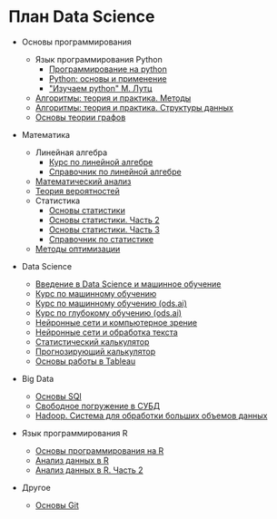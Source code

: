 # План Data Science
- Основы программирования
  - Язык программирования Python
    - [Программирование на python](https://stepik.org/course/67/promo)
    - [Python: основы и применение](https://stepik.org/course/512/promo)
    - ["Изучаем python" М. Лутц](https://codernet.ru/books/python/izuchaem_python_4-e_izdanie_mark_lutc/)
  - [Алгоритмы: теория и практика. Методы](https://stepik.org/course/217/promo)
  - [Алгоритмы: теория и практика. Структуры данных](https://stepik.org/course/1547/promo)
  - [Основы теории графов](https://stepik.org/course/126/promo)

- Математика
  - Линейная алгебра
    - [Курс по линейной алгебре](https://www.youtube.com/watch?v=RNTRYicPvWQ&list=PLVjLpKXnAGLXPaS7FRBjd5yZeXwJxZil2)
    - [Справочник по линейной алгебре](https://elar.urfu.ru/bitstream/10995/78551/1/978-5-7996-2776-8_2019.pdf)
  - [Математический анализ](https://stepik.org/course/95/promo)
  - [Теория вероятностей](https://stepik.org/course/3089/promo)
  - Статистика
    - [Основы статистики](https://stepik.org/course/76/promo)
    - [Основы статистики. Часть 2](https://stepik.org/course/524/promo)
    - [Основы статистики. Часть 3](https://stepik.org/course/2152/promo)
    - [Справочник по статистике](https://docs.google.com/document/d/1d65yVxXWKK4ct-ircA_VfuQ9MbQOzs6Ezr6JQp7Gb4I/pub)
  - [Методы оптимизации](https://elar.urfu.ru/bitstream/10995/48965/1/978-5-7996-2090-5_2017.pdf)

- Data Science
  - [Введение в Data Science и машинное обучение](https://stepik.org/course/4852/promo)
  - [Курс по машинному обучению](https://stepik.org/course/8057/info)
  - [Курс по машинному обучению (ods.ai)](https://www.youtube.com/watch?v=OAy96yiWohk&list=PLVlY_7IJCMJdgcCtQfzj5j8OVB_Y0GJCl)
  - [Курс по глубокому обучению (ods.ai)](https://dlcourse.ai/)
  - [Нейронные сети и компьютерное зрение](https://stepik.org/course/50352/promo)
  - [Нейронные сети и обработка текста](https://stepik.org/course/54098/promo)
  - [Статистический калькулятор](https://gallery.shinyapps.io/dist_calc/)
  - [Прогнозирующий калькулятор](https://www.obviously.ai/)
  - [Основы работы в Tableau](https://stepik.org/course/56280/promo)

- Big Data
  - [Основы SQl](https://stepik.org/course/63054/promo)
  - [Свободное погружение в СУБД](https://stepik.org/course/70710/promo)
  - [Hadoop. Система для обработки больших объемов данных](https://stepik.org/course/150/promo)

- Язык программирования R
  - [Основы программирования на R](https://stepik.org/course/497/promo)
  - [Анализ данных в R](https://stepik.org/course/129/promo)
  - [Анализ данных в R. Часть 2](https://stepik.org/course/724/promo)

- Другое
  - [Основы Git](https://stepik.org/course/3145/promo)
